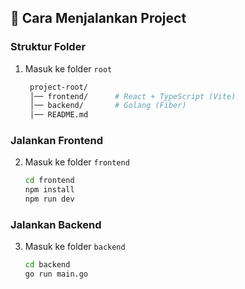

## 🚀 Cara Menjalankan Project

### Struktur Folder
1. Masuk ke folder `root`
   ```bash
    project-root/
    │── frontend/      # React + TypeScript (Vite)
    │── backend/       # Golang (Fiber)
    │── README.md

### Jalankan Frontend
2. Masuk ke folder `frontend`
   ```bash
   cd frontend
   npm install
   npm run dev

### Jalankan Backend
3. Masuk ke folder `backend`
   ```bash
   cd backend
   go run main.go